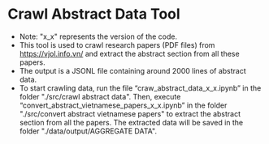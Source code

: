 # Crawl Abstract Data Tool
- Note: "x_x" represents the version of the code.
- This tool is used to crawl research papers (PDF files) from https://vjol.info.vn/ and extract the abstract section from all these papers.
- The output is a JSONL file containing around 2000 lines of abstract data.
- To start crawling data, run the file “craw_abstract_data_x_x.ipynb” in the folder "./src/crawl abstract data". Then, execute “convert_abstract_vietnamese_papers_x_x.ipynb” in the folder "./src/convert abstract vietnamese papers" to extract the abstract section from all the papers. The extracted data will be saved in the folder "./data/output/AGGREGATE DATA".
